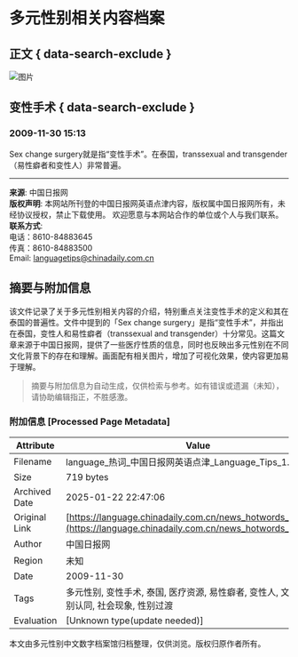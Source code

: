 # 多元性别相关内容档案

## 正文 { data-search-exclude }


![图片](http://language.chinadaily.com.cn/images/2015/p-1.jpg)

## 变性手术 { data-search-exclude }
### 2009-11-30 15:13
Sex change surgery就是指“变性手术”。在泰国，transsexual and transgender（易性癖者和变性人）非常普遍。

---

**来源**: 中国日报网  
**版权声明**: 本网站所刊登的中国日报网英语点津内容，版权属中国日报网所有，未经协议授权，禁止下载使用。 欢迎愿意与本网站合作的单位或个人与我们联系。  
**联系方式**:  
电话：8610-84883645  
传真：8610-84883500  
Email: languagetips@chinadaily.com.cn
<!-- tcd_original_link https://language.chinadaily.com.cn/news_hotwords_263.html -->


## 摘要与附加信息

<!-- tcd_abstract -->
该文件记录了关于多元性别相关内容的介绍，特别重点关注变性手术的定义和其在泰国的普遍性。文件中提到的「Sex change surgery」是指“变性手术”，并指出在泰国，变性人和易性癖者（transsexual and transgender）十分常见。这篇文章来源于中国日报网，提供了一些医疗性质的信息，同时也反映出多元性别在不同文化背景下的存在和理解。画面配有相关图片，增加了可视化效果，使内容更加易于理解。
<!-- tcd_abstract_end -->

> 摘要与附加信息为自动生成，仅供检索与参考。如有错误或遗漏（未知），请协助编辑指正，不胜感激。

### 附加信息 [Processed Page Metadata]

| Attribute       | Value                                  |
|-----------------|----------------------------------------|
| Filename        | language_热词_中国日报网英语点津_Language_Tips_1.md                             |
| Size            | 719 bytes                           |
| Archived Date   | 2025-01-22 22:47:06                             |
| Original Link   | [https://language.chinadaily.com.cn/news_hotwords_263.html](https://language.chinadaily.com.cn/news_hotwords_263.html)                       |
| Author          | 中国日报网                               |
| Region          | 未知                               |
| Date            | 2009-11-30                                 |
| Tags            | 多元性别, 变性手术, 泰国, 医疗资源, 易性癖者, 变性人, 文化差异, 性别认同, 社会现象, 性别过渡                                 |
| Evaluation            | [Unknown type(update needed)]                                 |
<!-- tcd_table_end -->

本文由多元性别中文数字档案馆归档整理，仅供浏览。版权归原作者所有。
